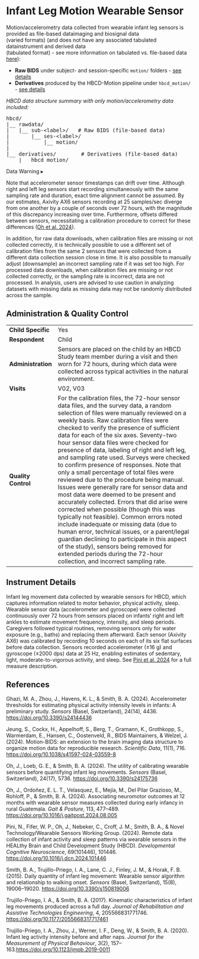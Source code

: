 # Infant Leg Motion Wearable Sensor

Motion/accelerometry data collected from wearable infant leg sensors is provided as <span class="tooltip">file-based data<span class="tooltiptext">imaging and biosignal data<br>(varied formats)</span></span> (and does not have any associated <span class="tooltip">tabulated data<span class="tooltiptext">instrument and derived data<br>(tabulated format)</span></span> - see more information on tabulated vs. file-based data [here](../../datacuration/overview.md)):

- <i class="fa fa-hammer"></i><strong> Raw BIDS</strong> under subject- and session-specific <code>motion/</code> folders - <a href="../../../datacuration/rawbids/#motion">see details</a>
- <i class="fas fa-cog"></i><strong> Derivatives</strong> produced by the HBCD-Motion pipeline under <code>hbcd_motion/</code> - <a href="../../../datacuration/derivatives/#hbcd-motion-hbcd_motion">see details</a>

*HBCD data structure summary with only motion/accelerometry data included:*
<pre class="folder-tree">
hbcd/
|__ rawdata/ 
|   |__ sub-<span class="label">&lt;label&gt;</span>/   <span class="hashtag"># Raw BIDS (file-based data)</span>
|       |__ ses-<span class="label">&lt;label&gt;</span>/
|           |__ motion/
|
|__ derivatives/        <span class="hashtag"># Derivatives (file-based data)</span>
    |__ hbcd_motion/
</pre>

<div id="warning" class="warning-banner" onclick="toggleCollapse(this)">
    <span class="emoji"><i class="fas fa-exclamation-triangle"></i></span>
  <span class="text-with-link">
  <span class="text">Data Warning</i></span>
  <a class="anchor-link" href="#warning" title="Copy link">
  <i class="fa-solid fa-link"></i>
  </a>
  </span>
  <span class="arrow">▸</span>
</div>
<div class="warning-collapsible-content">
<p>Note that accelerometer sensor timestamps can drift over time. Although right and left leg sensors start recording simultaneously with the same sampling rate and duration, exact time alignment cannot be assumed. By our estimates, Axivity AX6 sensors recording at 25 samples/sec diverge from one another by a couple of seconds over 72 hours, with the magnitude of this discrepancy increasing over time. Furthermore, offsets differed between sensors, necessitating a calibration procedure to correct for these differences (<a href="https://doi.org/10.3390/s24175736">Oh et al. 2024</a>).</p>
<p>In addition, for raw data downloads, when calibration files are missing or not collected correctly, it is technically possible to use a different set of calibration files from the same 2 sensors that were collected from a different data collection session close in time. It is also possible to manually adjust (downsample) an incorrect sampling rate if it was set too high. For processed data downloads, when calibration files are missing or not collected correctly, or the sampling rate is incorrect, data are not processed. In analysis, users are advised to use caution in analyzing datasets with missing data as missing data may not be randomly distributed across the sample.</p> 
</div>

## Administration & Quality Control

<table class="table-no-vertical-lines" style="width: 100%; border-collapse: collapse; table-layout: fixed;">
<tbody>
<tr><td><b>Child Specific</b></td>
<td>Yes</td></tr>
<tr><td><b>Respondent</b></td>
<td>Child</td></tr>
<tr><td><b>Administration</b></td>
<td style="word-wrap: break-word; white-space: normal;">Sensors are placed on the child by an HBCD Study team member during a visit and then worn for 72 hours, during which data were collected across typical activities in the natural environment.</td></tr>
<tr><td><b>Visits</b></td>
<td>V02, V03</td></tr>
<tr><td><b>Quality Control</b></td>
<td style="word-wrap: break-word; white-space: normal;">For the calibration files, the 72-hour sensor data files, and the survey data, a random selection of files were manually reviewed on a weekly basis. Raw calibration files were checked to verify the presence of sufficient data for each of the six axes. Seventy-two hour sensor data files were checked for presence of data, labeling of right and left leg, and sampling rate used. Surveys were checked to confirm presence of responses. Note that only a small percentage of total files were reviewed due to the procedure being manual.<br>
Issues were generally rare for sensor data and most data were deemed to be present and accurately collected. Errors that did arise were corrected when possible (though this was typically not feasible). Common errors noted include inadequate or missing data (due to human error, technical issues, or a parent/legal guardian declining to participate in this aspect of the study), sensors being removed for extended periods during the 72-hour collection, and incorrect sampling rate.</td></tr>
</tbody>
</table>

## Instrument Details

Infant leg movement data collected by wearable sensors for HBCD, which captures information related to motor behavior, physical activity, sleep. Wearable sensor data (accelerometer and gyroscope) were collected continuously over 72 hours from sensors placed on infants’ right and left ankles to estimate movement frequency, intensity, and sleep periods. Caregivers followed typical routines, removing sensors only for water exposure (e.g., baths) and replacing them afterward. Each sensor (Axivity AX6) was calibrated by recording 10 seconds on each of its six flat surfaces before data collection. Sensors recorded accelerometer (±16 g) and gyroscope (±2000 dps) data at 25 Hz, enabling estimates of sedentary, light, moderate-to-vigorous activity, and sleep. See [Pini et al. 2024](https://doi.org/10.1016/j.dcn.2024.101446) for a full measure description.

## References

<div class="references">
    <p>Ghazi, M. A., Zhou, J., Havens, K. L., &amp; Smith, B. A. (2024). Accelerometer thresholds for estimating physical activity intensity levels in infants: A preliminary study. <em>Sensors</em> (Basel, Switzerland), 24(14), 4436. <a href="https://doi.org/10.3390/s24144436">https://doi.org/10.3390/s24144436</a></p>
    <p>Jeung, S., Cockx, H., Appelhoff, S., Berg, T., Gramann, K., Grothkopp, S., Warmerdam, E., Hansen, C., Oostenveld, R., BIDS Maintainers, &amp; Welzel, J. (2024). Motion-BIDS: an extension to the brain imaging data structure to organize motion data for reproducible research. <em>Scientific Data</em>, 11(1), 716. <a href="https://doi.org/10.1038/s41597-024-03559-8">https://doi.org/10.1038/s41597-024-03559-8</a></p>
    <p>Oh, J., Loeb, G. E., &amp; Smith, B. A. (2024). The utility of calibrating wearable sensors before quantifying infant leg movements. <em>Sensors</em> (Basel, Switzerland), 24(17), 5736. <a href="https://doi.org/10.3390/s24175736">https://doi.org/10.3390/s24175736</a></p>
    <p>Oh, J., Ordoñez, E. L. T., Velasquez, E., Mejía, M., Del Pilar Grazioso, M., Rohloff, P., &amp; Smith, B. A. (2024). Associating neuromotor outcomes at 12 months with wearable sensor measures collected during early infancy in rural Guatemala. <em>Gait &amp; Posture</em>, 113, 477–489. <a href="https://doi.org/10.1016/j.gaitpost.2024.08.005">https://doi.org/10.1016/j.gaitpost.2024.08.005</a></p>
    <p>Pini, N., Fifer, W. P., Oh, J., Nebeker, C., Croff, J. M., Smith, B. A., &amp; Novel Technology/Wearable Sensors Working Group. (2024). Remote data collection of infant activity and sleep patterns via wearable sensors in the HEALthy Brain and Child Development Study (HBCD). <em>Developmental Cognitive Neuroscience</em>, 69(101446), 101446. <a href="https://doi.org/10.1016/j.dcn.2024.101446">https://doi.org/10.1016/j.dcn.2024.101446</a></p>
    <p>Smith, B. A., Trujillo-Priego, I. A., Lane, C. J., Finley, J. M., &amp; Horak, F. B. (2015). Daily quantity of infant leg movement: Wearable sensor algorithm and relationship to walking onset. <em>Sensors</em> (Basel, Switzerland), 15(8), 19006–19020. <a href="https://doi.org/10.3390/s150819006">https://doi.org/10.3390/s150819006</a></p>
    <p>Trujillo-Priego, I. A., &amp; Smith, B. A. (2017). Kinematic characteristics of infant leg movements produced across a full day. <em>Journal of Rehabilitation and Assistive Technologies Engineering</em>, 4, 205566831771746. <a href="https://doi.org/10.1177/2055668317717461">https://doi.org/10.1177/2055668317717461</a></p>
    <p>Trujillo-Priego, I. A., Zhou, J., Werner, I. F., Deng, W., &amp; Smith, B. A. (2020). Infant leg activity intensity before and after naps. <em>Journal for the Measurement of Physical Behaviour</em>, 3(2), 157–163.<a href="https://doi.org/10.1123/jmpb.2019-0011">https://doi.org/10.1123/jmpb.2019-0011</a></p>
</div>
<br>
